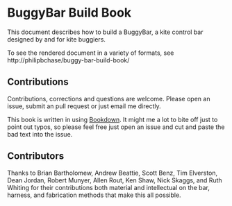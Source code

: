 # BuggyBar Build Book

This document describes how to build a BuggyBar, a kite control bar designed by and for kite buggiers.

To see the rendered document in a variety of formats, see http://philipbchase/buggy-bar-build-book/

## Contributions

Contributions, corrections and questions are welcome. Please open an issue, submit an pull request or just email me directly.

This book is written in using [Bookdown](https://bookdown.org/yihui/bookdown/). It might me a lot to bite off just to point out typos, so please feel free just open an issue and cut and paste the bad text into the issue.

## Contributors

Thanks to Brian Bartholomew, Andrew Beattie, Scott Benz, Tim Elverston, Dean Jordan, Robert Munyer, Allen Rout, Ken Shaw, Nick Skaggs, and Ruth Whiting for their contributions both material and intellectual on the bar, harness, and fabrication methods that make this all possible. 
